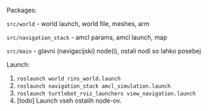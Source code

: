 
Packages:

`src/world` - world launch, world file, meshes, arm 

`src/navigation_stack` - amcl params, amcl launch, map

`src/main` - glavni (navigacijski) node(i), ostali nodi so lahko posebej

Launch:
1. `roslaunch world rins_world.launch`
2. `roslaunch navigation_stack amcl_simulation.launch`
3. `roslaunch turtlebot_rviz_launchers view_navigation.launch`
4. [todo] Launch vseh ostalih node-ov.
